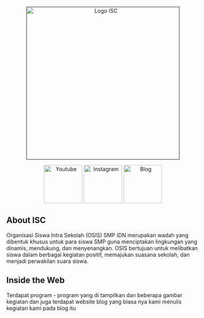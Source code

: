 <p align="center"><a href="" target="_blank"><img src="https://cdn.hashnode.com/res/hashnode/image/upload/v1708831931658/lHYr-gMBW.png" width="400" alt="Logo ISC"></a></p>

<p align="center">
<a href="https://www.youtube.com/channel/UChNFVsyxWIziZnyQyiSnIUg"><img src="https://static.vecteezy.com/system/resources/previews/018/930/572/non_2x/youtube-logo-youtube-icon-transparent-free-png.png" width="100" alt="Youtube"></a>
<a href="https://www.instagram.com/iscjuniorakhwat/"><img src="https://upload.wikimedia.org/wikipedia/commons/thumb/9/95/Instagram_logo_2022.svg/2048px-Instagram_logo_2022.svg.png" width="100" alt="Instagram"></a>
<a href="https://iscjuniorhs.hashnode.dev/"><img src="https://cdn.hashnode.com/res/hashnode/image/upload/v1611902473383/CDyAuTy75.png?auto=compress" width="100" alt="Blog"></a>
</p>

## About ISC

Organisasi Siswa Intra Sekolah (OSIS) SMP IDN merupakan wadah yang dibentuk khusus untuk para siswa SMP guna menciptakan lingkungan yang dinamis, mendukung, dan menyenangkan. OSIS bertujuan untuk melibatkan siswa dalam berbagai kegiatan positif, memajukan suasana sekolah, dan menjadi perwakilan suara siswa.

## Inside the Web

Terdapat program - program yang di tampilkan dan beberapa gambar kegiatan dan juga terdapat website blog yang biasa nya kami menulis kegiatan kami pada blog itu



